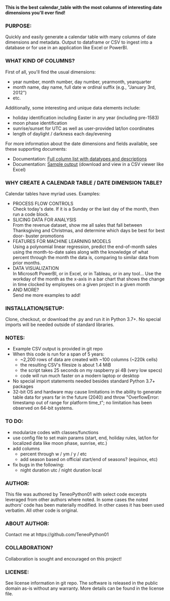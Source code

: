 <b>This is the best calendar_table with the most columns of interesting date dimensions you'll ever find!</b><br>

<h3>
PURPOSE:
</h3>
Quickly and easily generate a calendar
table with many columns of date dimensions
and metadata. Output to dataframe or CSV
to ingest into a database or for use in
an application like Excel or PowerBI.

<h3>
WHAT KIND OF COLUMNS?
</h3>
First of all, you'll find the usual dimensions:
<ul>
  <li> year number, month number, day number, yearmonth, yearquarter
  <li> month name, day name, full date w ordinal suffix (e.g., "January 3rd, 2012")
  <li> etc.
</ul>
    
Additionally, some interesting and unique data elements include:
<ul>
<li> holiday identification including Easter in any year (including pre-1583)
<li> moon phase identification
<li> sunrise/sunset for UTC as well as user-provided lat/lon coordinates
<li> length of daylight / darkness each day/evening
</ul>

For more information about the date dimensions and fields available, see these supporting documents:
<ul>
<li> Documentation: <a href="./docs/col_descriptions.csv">Full column list with datatypes and descriptions</a>
<li> Documentation: <a href="./calendar_table_output.csv">Sample output</a> (download and view in a CSV viewer like Excel)
</ul>


<h3>
WHY CREATE A CALENDAR TABLE / DATE DIMENSION TABLE?
</h3>
Calendar tables have myriad uses.  Examples:
<ul>
<li> PROCESS FLOW CONTROLS<br>
  Check today's date.  If it is a Sunday or the
  last day of the month, then run a code block.
<li> SLICING DATA FOR ANALYSIS<br>
  From the revenue dataset, show me all sales that
  fall between Thanksgiving and Christmas, and
  determine which days be best for best door-
  buster promotions
<li> FEATURES FOR MACHINE LEARNING MODELS<br>
  Using a polynomial linear regression, predict
  the end-of-month sales using the month-to-date
  sales along with the knowledge of what percent
  through the month the data is, comparing
  to similar data from prior months.
<li> DATA VISUALIZATION<br>
  In Microsoft PowerBI, or in Excel, or in Tableau,
  or in any tool... Use the workday of the month as
  the x-axis in a bar chart that shows the change
  in time clocked by employees on a given project
  in a given month
<li> AND MORE?<br>
  Send me more examples to add!
</ul>

<h3>
INSTALLATION/SETUP:
</h3>
Clone, checkout, or download the .py and run it in Python 3.7+.
No special imports will be needed outside of standard
libraries.

<h3>
NOTES:
</h3>
<ul>
<li> Example CSV output is provided in git repo
<li> When this code is run for a span of 5 years:
<ul>
<li> ~2,200 rows of data are created with ~100 columns (~220k cells)
<li> the resulting CSV's filesize is about 1.4 MiB
<li> the script takes 25 seconds on my raspberry pi 4B (very low specs)
<li> code will run much faster on a modern laptop or desktop
</ul>
<li> No special import statements needed besides standard Python
  3.7+ packages
<li> 32-bit OS and hardware may cause limitations in the ability
  to generate table data for years far in the future (2040)
  and throw "OverflowError: timestamp out of range for
  platform time_t"; no limitation has been observed on
  64-bit systems.  
</ul>

<h3>
TO DO:
</h3>
<ul>
<li> modularize codes with classes/functions
<li> use config file to set main params (start,
  end, holiday rules, lat/lon for localized
  data like moon phase, sunrise, etc.)
<li> add columns
<ul>
<li> percent through w / ym / y / etc
<li> add season based on official start/end of seasons? (equinox, etc)
</ul>
<li> fix bugs in the following:
<ul>
<li> night duration utc / night duration local
</ul>
</ul>


<h3>
AUTHOR:
</h3>
This file was authored by TeneoPython01 with select
code excerpts leveraged from other authors where
noted.  In some cases the noted authors' code has
been materially modified.  In other cases it has
been used verbatim.  All other code is original.

<h3>
ABOUT AUTHOR:
</h3>
Contact me at https://github.com/TeneoPython01

<h3>
COLLABORATION?
</h3>
Collaboration is sought and encouraged on this project!

<h3>
LICENSE:
</h3>
See license information in git repo.  The software
is released in the public domain as-is without any
warranty.  More details can be found in the
license file.
